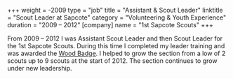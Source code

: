 +++
weight = -2009
type = "job"
title = "Assistant & Scout Leader"
linktitle = "Scout Leader at Sapcote"
category = "Volunteering & Youth Experience"
duration = "2009 &ndash; 2012"
[company]
  name = "1st Sapcote Scouts"
+++

From 2009 &ndash; 2012 I was Assistant Scout Leader and then Scout Leader for the 1st Sapcote Scouts. During this time I completed my leader training and was awarded the [Wood Badge][Wood Badge]. I helped to grow the section from a low of 2 scouts up to 9 scouts at the start of 2012. The section continues to grow under new leadership.

[Wood Badge]: http://members.scouts.org.uk/woodbadge
